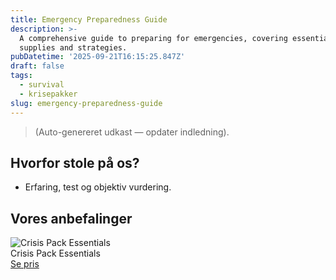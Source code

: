 ```yaml
---
title: Emergency Preparedness Guide
description: >-
  A comprehensive guide to preparing for emergencies, covering essential
  supplies and strategies.
pubDatetime: '2025-09-21T16:15:25.847Z'
draft: false
tags:
  - survival
  - krisepakker
slug: emergency-preparedness-guide
---
```

> (Auto-genereret udkast — opdater indledning).

## Hvorfor stole på os?
- Erfaring, test og objektiv vurdering.

## Vores anbefalinger


<!-- Auto: Affiliate-kort fra Products/SKUs -->

<div class="aff-card"><img src="abstract_15.png (https://v5.airtableusercontent.com/v3/u/45/45/1758484800000/zpAa0TiqclT7ZHoTzQcmXw/0aqxRnZcMn_h2MAc039xwR7KxvqXe1BxeS_3Q50vwPr0CEL1p5HD46FArHFqvDGY-ivB_WnNfzcval8xqJFRbnBMTFGbYZ3rxF6m4ESVyuJblPuW91q3F85hIQJ7f5Hn3urtoY53Bh1zzwKXqbOXMft7Tsv4eThnfpiZK_Yl28E/N13qfxnn5YuK4hy0UnzOPvEmk2qOSqDNNHfoabXxaDc)" alt="Crisis Pack Essentials" class="aff-card__img" /><div class="aff-card__meta"><div class="aff-card__title">Crisis Pack Essentials</div><a class="aff-btn" href="https://affiliate.homeessentialsee62.com/deal789?utm_source=klartilalt&utm_medium=affiliate&subid=emergency-preparedness-guide-2025-09-21" rel="sponsored nofollow noopener" target="_blank">Se pris</a></div></div>

